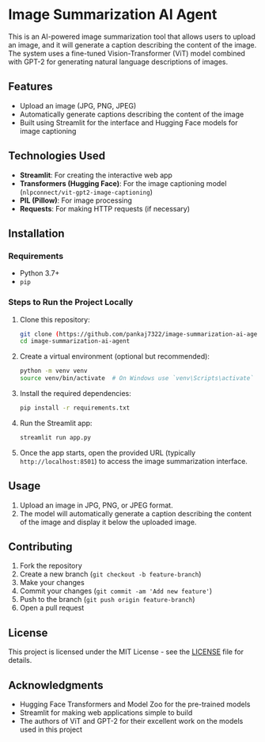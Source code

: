 # Image Summarization AI Agent

This is an AI-powered image summarization tool that allows users to upload an image, and it will generate a caption describing the content of the image. The system uses a fine-tuned Vision-Transformer (ViT) model combined with GPT-2 for generating natural language descriptions of images.

## Features

- Upload an image (JPG, PNG, JPEG)
- Automatically generate captions describing the content of the image
- Built using Streamlit for the interface and Hugging Face models for image captioning

## Technologies Used

- **Streamlit**: For creating the interactive web app
- **Transformers (Hugging Face)**: For the image captioning model (`nlpconnect/vit-gpt2-image-captioning`)
- **PIL (Pillow)**: For image processing
- **Requests**: For making HTTP requests (if necessary)

## Installation

### Requirements
- Python 3.7+
- `pip`

### Steps to Run the Project Locally

1. Clone this repository:
    ```bash
    git clone (https://github.com/pankaj7322/image-summarization-ai-agent)
    cd image-summarization-ai-agent
    ```

2. Create a virtual environment (optional but recommended):
    ```bash
    python -m venv venv
    source venv/bin/activate  # On Windows use `venv\Scripts\activate`
    ```

3. Install the required dependencies:
    ```bash
    pip install -r requirements.txt
    ```

4. Run the Streamlit app:
    ```bash
    streamlit run app.py
    ```

5. Once the app starts, open the provided URL (typically `http://localhost:8501`) to access the image summarization interface.

## Usage

1. Upload an image in JPG, PNG, or JPEG format.
2. The model will automatically generate a caption describing the content of the image and display it below the uploaded image.


## Contributing

1. Fork the repository
2. Create a new branch (`git checkout -b feature-branch`)
3. Make your changes
4. Commit your changes (`git commit -am 'Add new feature'`)
5. Push to the branch (`git push origin feature-branch`)
6. Open a pull request

## License

This project is licensed under the MIT License - see the [LICENSE](LICENSE) file for details.

## Acknowledgments

- Hugging Face Transformers and Model Zoo for the pre-trained models
- Streamlit for making web applications simple to build
- The authors of ViT and GPT-2 for their excellent work on the models used in this project
